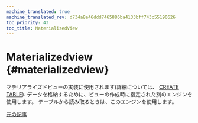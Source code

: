 ```yaml
---
machine_translated: true
machine_translated_rev: d734a8e46ddd7465886ba4133bff743c55190626
toc_priority: 43
toc_title: MaterializedView
---
```


# Materializedview {#materializedview}

マテリアライズドビューの実装に使用されます(詳細については、 [CREATE TABLE](../../../sql_reference/statements/create.md)). データを格納するために、ビューの作成時に指定された別のエンジンを使用します。 テーブルから読み取るときは、このエンジンを使用します。

[元の記事](https://clickhouse.tech/docs/en/operations/table_engines/materializedview/) <!--hide-->
